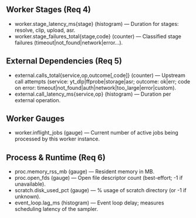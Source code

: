 ## Worker Stages (Req 4)

-   worker.stage_latency_ms{stage} (histogram) — Duration for stages: resolve, clip, upload, asr.
-   worker.stage_failures_total{stage,code} (counter) — Classified stage failures (timeout|not_found|network|error...).

## External Dependencies (Req 5)

-   external.calls_total{service,op,outcome[,code]} (counter) — Upstream call attempts (service: yt_dlp|ffprobe|storage|asr; outcome: ok|err; code on error: timeout|not_found|auth|network|too_large|error|custom).
-   external.call_latency_ms{service,op} (histogram) — Duration per external operation.

## Worker Gauges

-   worker.inflight_jobs (gauge) — Current number of active jobs being processed by this worker instance.

## Process & Runtime (Req 6)

-   proc.memory_rss_mb (gauge) — Resident memory in MB.
-   proc.open_fds (gauge) — Open file descriptor count (best-effort; -1 if unavailable).
-   scratch.disk_used_pct (gauge) — % usage of scratch directory (or -1 if unknown).
-   event_loop.lag_ms (histogram) — Event loop delay; measures scheduling latency of the sampler.
